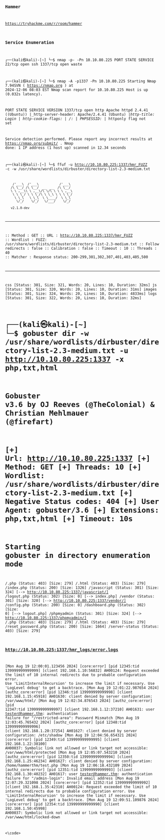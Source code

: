 <code>

### Hammer
  
https://tryhackme.com/r/room/hammer

### Service Enumeration


┌──(kali㉿kali)-[~]
└─$ nmap -p- -Pn 10.10.80.225
PORT     STATE SERVICE
22/tcp   open  ssh
1337/tcp open  waste
                                                                             
┌──(kali㉿kali)-[~]
└─$ nmap -A -p1337  -Pn 10.10.80.225
Starting Nmap 7.94SVN ( https://nmap.org ) at 2024-12-06 08:03 EST
Nmap scan report for 10.10.80.225
Host is up (0.032s latency).

PORT     STATE SERVICE VERSION
1337/tcp open  http    Apache httpd 2.4.41 ((Ubuntu))
|_http-server-header: Apache/2.4.41 (Ubuntu)
|_http-title: Login
| http-cookie-flags: 
|   /: 
|     PHPSESSID: 
|_      httponly flag not set

Service detection performed. Please report any incorrect results at https://nmap.org/submit/ .
Nmap done: 1 IP address (1 host up) scanned in 12.34 seconds


┌──(kali㉿kali)-[~]
└─$ ffuf -u http://10.10.80.225:1337/hmr_FUZZ -c -w /usr/share/wordlists/dirbuster/directory-list-2.3-medium.txt 

        /'___\  /'___\           /'___\       
       /\ \__/ /\ \__/  __  __  /\ \__/       
       \ \ ,__\\ \ ,__\/\ \/\ \ \ \ ,__\      
        \ \ \_/ \ \ \_/\ \ \_\ \ \ \ \_/      
         \ \_\   \ \_\  \ \____/  \ \_\       
          \/_/    \/_/   \/___/    \/_/       

       v2.1.0-dev
________________________________________________

 :: Method           : GET
 :: URL              : http://10.10.80.225:1337/hmr_FUZZ
 :: Wordlist         : FUZZ: /usr/share/wordlists/dirbuster/directory-list-2.3-medium.txt
 :: Follow redirects : false
 :: Calibration      : false
 :: Timeout          : 10
 :: Threads          : 40
 :: Matcher          : Response status: 200-299,301,302,307,401,403,405,500
________________________________________________

css                     [Status: 301, Size: 321, Words: 20, Lines: 10, Duration: 32ms]
js                      [Status: 301, Size: 320, Words: 20, Lines: 10, Duration: 31ms]
images                  [Status: 301, Size: 324, Words: 20, Lines: 10, Duration: 4833ms]
logs                    [Status: 301, Size: 322, Words: 20, Lines: 10, Duration: 32ms]



┌──(kali㉿kali)-[~]
└─$ gobuster dir -w /usr/share/wordlists/dirbuster/directory-list-2.3-medium.txt -u http://10.10.80.225:1337 -x php,txt,html  
===============================================================
Gobuster v3.6
by OJ Reeves (@TheColonial) & Christian Mehlmauer (@firefart)
===============================================================
[+] Url:                     http://10.10.80.225:1337
[+] Method:                  GET
[+] Threads:                 10
[+] Wordlist:                /usr/share/wordlists/dirbuster/directory-list-2.3-medium.txt
[+] Negative Status codes:   404
[+] User Agent:              gobuster/3.6
[+] Extensions:              php,txt,html
[+] Timeout:                 10s
===============================================================
Starting gobuster in directory enumeration mode
===============================================================
/.php                 (Status: 403) [Size: 279]
/.html                (Status: 403) [Size: 279]
/index.php            (Status: 200) [Size: 1326]
/javascript           (Status: 301) [Size: 324] [--> http://10.10.80.225:1337/javascript/]
/logout.php           (Status: 302) [Size: 0] [--> index.php]
/vendor               (Status: 301) [Size: 320] [--> http://10.10.80.225:1337/vendor/]
/config.php           (Status: 200) [Size: 0]
/dashboard.php        (Status: 302) [Size: 0] [--> logout.php]
/phpmyadmin           (Status: 301) [Size: 324] [--> http://10.10.80.225:1337/phpmyadmin/]
/.php                 (Status: 403) [Size: 279]
/.html                (Status: 403) [Size: 279]
/reset_password.php   (Status: 200) [Size: 1664]
/server-status        (Status: 403) [Size: 279]



### http://10.10.80.225:1337/hmr_logs/error.logs

[Mon Aug 19 12:00:01.123456 2024] [core:error] [pid 12345:tid 139999999999999] [client 192.168.1.10:56832] AH00124: Request exceeded the limit of 10 internal redirects due to probable configuration error. Use 'LimitInternalRecursion' to increase the limit if necessary. Use 'LogLevel debug' to get a backtrace.
[Mon Aug 19 12:01:22.987654 2024] [authz_core:error] [pid 12346:tid 139999999999998] [client 192.168.1.15:45918] AH01630: client denied by server configuration: /var/www/html/
[Mon Aug 19 12:02:34.876543 2024] [authz_core:error] [pid 12347:tid 139999999999997] [client 192.168.1.12:37210] AH01631: user tester@hammer.thm: authentication failure for "/restricted-area": Password Mismatch
[Mon Aug 19 12:03:45.765432 2024] [authz_core:error] [pid 12348:tid 139999999999996] [client 192.168.1.20:37254] AH01627: client denied by server configuration: /etc/shadow
[Mon Aug 19 12:04:56.654321 2024] [core:error] [pid 12349:tid 139999999999995] [client 192.168.1.22:38100] AH00037: Symbolic link not allowed or link target not accessible: /var/www/html/protected
[Mon Aug 19 12:05:07.543210 2024] [authz_core:error] [pid 12350:tid 139999999999994] [client 192.168.1.25:46234] AH01627: client denied by server configuration: /home/hammerthm/test.php
[Mon Aug 19 12:06:18.432109 2024] [authz_core:error] [pid 12351:tid 139999999999993] [client 192.168.1.30:40232] AH01617: user tester@hammer.thm: authentication failure for "/admin-login": Invalid email address
[Mon Aug 19 12:07:29.321098 2024] [core:error] [pid 12352:tid 139999999999992] [client 192.168.1.35:42310] AH00124: Request exceeded the limit of 10 internal redirects due to probable configuration error. Use 'LimitInternalRecursion' to increase the limit if necessary. Use 'LogLevel debug' to get a backtrace.
[Mon Aug 19 12:09:51.109876 2024] [core:error] [pid 12354:tid 139999999999990] [client 192.168.1.50:45998] AH00037: Symbolic link not allowed or link target not accessible: /var/www/html/locked-down


  
<\code>
